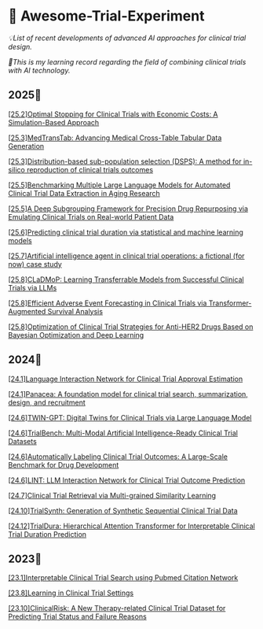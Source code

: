 # 💊 Awesome-Trial-Experiment
*💡List of recent developments of advanced AI approaches for clinical trial design.*  

*🫶This is my learning record regarding the field of combining clinical trials with AI technology.*    

## 2025📅
[[25.2]Optimal Stopping for Clinical Trials with Economic Costs: A Simulation-Based Approach](https://dl.acm.org/doi/10.5555/3712729.3713000)

[[25.3]MedTransTab: Advancing Medical Cross-Table Tabular Data Generation](https://dl.acm.org/doi/abs/10.1145/3701551.3703501)

[[25.3]Distribution-based sub-population selection (DSPS): A method for in-silico reproduction of clinical trials outcomes](https://www.sciencedirect.com/science/article/abs/pii/S0010482525000642?via%3Dihub)

[[25.5]Benchmarking Multiple Large Language Models for Automated Clinical Trial Data Extraction in Aging Research](https://www.mdpi.com/1999-4893/18/5/296)

[[25.5]A Deep Subgrouping Framework for Precision Drug Repurposing via Emulating Clinical Trials on Real-world Patient Data](https://dl.acm.org/doi/10.1145/3690624.3709418)

[[25.6]Predicting clinical trial duration via statistical and machine learning models](https://www.sciencedirect.com/science/article/pii/S245186542500047X)

[[25.7]Artificial intelligence agent in clinical trial operations: a fictional (for now) case study](https://link.springer.com/article/10.1007/s43681-025-00798-2)

[[25.8]CLaDMoP: Learning Transferrable Models from Successful Clinical Trials via LLMs](https://dl.acm.org/doi/10.1145/3711896.3736879)

[[25.8]Efficient Adverse Event Forecasting in Clinical Trials via Transformer-Augmented Survival Analysis](https://dl.acm.org/doi/10.1145/3747357.3747371)

[[25.8]Optimization of Clinical Trial Strategies for Anti-HER2 Drugs Based on Bayesian Optimization and Deep Learning](https://dl.acm.org/doi/10.1145/3724979.3725006)

## 2024📅
[[24.1]Language Interaction Network for Clinical Trial Approval Estimation](https://openreview.net/forum?id=yJqfMDuiGu)

[[24.1]Panacea: A foundation model for clinical trial search, summarization, design, and recruitment](https://openreview.net/forum?id=LQmwKTWaeJ)

[[24.6]TWIN-GPT: Digital Twins for Clinical Trials via Large Language Model](https://dl.acm.org/doi/10.1145/3674838)

[[24.6]TrialBench: Multi-Modal Artificial Intelligence-Ready Clinical Trial Datasets](https://arxiv.org/abs/2407.00631)

[[24.6]Automatically Labeling Clinical Trial Outcomes: A Large-Scale Benchmark for Drug Development](https://chufangao.github.io/CTOD/)

[[24.6]LINT: LLM Interaction Network for Clinical Trial Outcome Prediction](https://openreview.net/forum?id=c1LTf7ZsBP)

[[24.7]Clinical Trial Retrieval via Multi-grained Similarity Learning](https://dl.acm.org/doi/10.1145/3626772.3661366)

[[24.10]TrialSynth: Generation of Synthetic Sequential Clinical Trial Data](https://openreview.net/forum?id=UJsD6bdkA2)

[[24.12]TrialDura: Hierarchical Attention Transformer for Interpretable Clinical Trial Duration Prediction](https://dl.acm.org/doi/10.1145/3698587.3701434)

## 2023📅
[[23.1]Interpretable Clinical Trial Search using Pubmed Citation Network](https://openreview.net/forum?id=4UZoA8QNWx)

[[23.8]Learning in Clinical Trial Settings](https://openreview.net/forum?id=SuSPkCI0qP)

[[23.10]ClinicalRisk: A New Therapy-related Clinical Trial Dataset for Predicting Trial Status and Failure Reasons](https://dl.acm.org/doi/10.1145/3583780.3615113)

